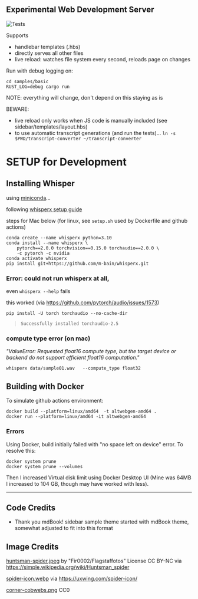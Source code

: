 ## Experimental Web Development Server

![Tests](https://github.com/ultrasaurus/altwebgen/actions/workflows/action-test.yml/badge.svg
)

Supports
* handlebar templates (.hbs)
* directly serves all other files
* live reload: watches file system every second, reloads page on changes

Run with debug logging on:
```
cd samples/basic
RUST_LOG=debug cargo run
```

NOTE: everything will change, don't depend on this staying as is

BEWARE:
* live reload only works when JS code is manually included (see sidebar/templates/layout.hbs)
* to use automatic transcript generations (and run the tests)...
```ln -s $PWD/transcript-converter ~/transcript-converter```

# SETUP for Development

## Installing Whisper

using [miniconda](https://docs.anaconda.com/miniconda/)...


following [whisperx setup guide](https://github.com/m-bain/whisperX/blob/main/README.md#setup-%EF%B8%8F)

steps for Mac below (for linux, see `setup.sh` used by Dockerfile and github actions)
```
conda create --name whisperx python=3.10
conda install --name whisperx \
    pytorch==2.0.0 torchvision==0.15.0 torchaudio==2.0.0 \
    -c pytorch -c nvidia
conda activate whisperx
pip install git+https://github.com/m-bain/whisperx.git
````

### Error: could not run whisperx at all,

even `whisperx --help` fails

this worked (via https://github.com/pytorch/audio/issues/1573)
```
pip install -U torch torchaudio --no-cache-dir
````
> `Successfully installed torchaudio-2.5`

### compute type error (on mac)

*"ValueError: Requested float16 compute type,
but the target device or backend do not support efficient float16 computation."*

```
whisperx data/sample01.wav   --compute_type float32
```


## Building with Docker

To simulate github actions environment:
```
docker build --platform=linux/amd64  -t altwebgen-amd64 .
docker run --platform=linux/amd64 -it altwebgen-amd64
```

### Errors

Using Docker, build initially failed with "no space left on device" error. To resolve this:
```
docker system prune
docker system prune --volumes
```
Then I increased Virtual disk limit using Docker Desktop UI (Mine was 64MB I increased to 104 GB, though may have worked with less).




---

## Code Credits

* Thank you mdBook! sidebar sample theme started with mdBook theme, somewhat adjusted to fit into this format

## Image Credits
[huntsman-spider.jpeg](https://commons.wikimedia.org/wiki/File:Huntsman_spider_white_bg03.jpg) by "Fir0002/Flagstaffotos" License CC BY-NC via https://simple.wikipedia.org/wiki/Huntsman_spider

[spider-icon.webp](https://uxwing.com/spider-icon/) via https://uxwing.com/spider-icon/

[corner-cobwebs.png](https://pixabay.com/vectors/spider-web-corner-wall-design-311050/) CC0
